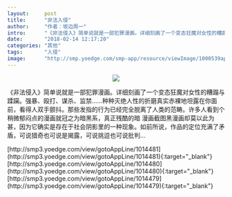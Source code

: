 ```yaml
---
layout:     post
title:      "非法入侵"
author:     "作者：坂边周一"
intro:      "《非法侵入》简单说就是一部犯罪漫画。详细刻画了一个变态狂魔对女性的糟蹋与蹂躏。强暴、殴打、谋杀、监禁……种种灭绝人性的折磨真实赤裸地坦露在你面前，看得人双手颤抖。那些发指的行为已经完全脱离了人类的范畴。许多人看到个稍微郁闷点的漫画就冠之为暗黑系，真正残酷的暗 漫画截图黑漫画却莫以此为甚，因为它确实是存在于社会阴影里的一种现象。如前所说，作品的定位充满了矛盾，可说猎奇也可说是揭露，可说挑逗也可说批判..."
date:       "2018-02-14 12:17:20"
categories: "其他"
tags:       "入侵"
image:      "http://smp.yoedge.com/smp-app/resource/viewImage/1000539appline.png"
---
```

<div style="text-align: center">
<p><img src="http://smp.yoedge.com/smp-app/resource/viewImage/1000539appline.png"/></p>
</div>
<p class="post-meta">
<span>《非法侵入》简单说就是一部犯罪漫画。详细刻画了一个变态狂魔对女性的糟蹋与蹂躏。强暴、殴打、谋杀、监禁……种种灭绝人性的折磨真实赤裸地坦露在你面前，看得人双手颤抖。那些发指的行为已经完全脱离了人类的范畴。许多人看到个稍微郁闷点的漫画就冠之为暗黑系，真正残酷的暗 漫画截图黑漫画却莫以此为甚，因为它确实是存在于社会阴影里的一种现象。如前所说，作品的定位充满了矛盾，可说猎奇也可说是揭露，可说挑逗也可说批判...</span>
</p>
[http://smp3.yoedge.com/view/gotoAppLine/1014481](http://smp3.yoedge.com/view/gotoAppLine/1014481){:target="_blank"}
[http://smp3.yoedge.com/view/gotoAppLine/1014480](http://smp3.yoedge.com/view/gotoAppLine/1014480){:target="_blank"}
[http://smp3.yoedge.com/view/gotoAppLine/1014479](http://smp3.yoedge.com/view/gotoAppLine/1014479){:target="_blank"}


